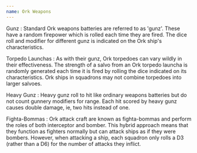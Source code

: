 ```yaml
---
name: Ork Weapons
---
```

Gunz
: Standard Ork weapons batteries are referred to as 'gunz'. These have a random firepower which is rolled each time they are fired. The dice roll and modifier for different gunz is indicated on the Ork ship's characteristics.

Torpedo Launchas
: As with their gunz, Ork torpedoes can vary wildly in their effectiveness. The strength of a salvo from an Ork torpedo launcha is randomly generated each time it is fired by rolling the dice indicated on its characteristics. Ork ships in squadrons may not combine torpedoes into larger salvoes.

Heavy Gunz
: Heavy gunz roll to hit like ordinary weapons batteries but do not count gunnery modifiers for range. Each hit scored by heavy gunz causes double damage, ie, two hits instead of one.

Fighta-Bommas
: Ork attack craft are known as fighta-bommas and perform the roles of both interceptor and bomber. This hybrid approach means that they function as fighters normally but can attack ships as if they were bombers. However, when attacking a ship, each squadron only rolls a D3 (rather than a D6) for the number of attacks they inflict.